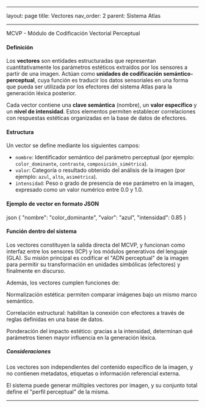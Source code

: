  ---
layout: page
title: Vectores
nav_order: 2
parent: Sistema Atlas

---
 
MCVP - Módulo de Codificación Vectorial Perceptual

#### Definición

Los **vectores** son entidades estructuradas que representan cuantitativamente los parámetros estéticos extraídos por los sensores a partir de una imagen. Actúan como **unidades de codificación semántico-perceptual**, cuya función es traducir los datos sensoriales en una forma que pueda ser utilizada por los efectores del sistema Atlas para la generación léxica posterior.

Cada vector contiene una **clave semántica** (nombre), un **valor específico** y un **nivel de intensidad**. Estos elementos permiten establecer correlaciones con respuestas estéticas organizadas en la base de datos de efectores.

#### Estructura

Un vector se define mediante los siguientes campos:

- `nombre`: Identificador semántico del parámetro perceptual (por ejemplo: `color_dominante`, `contraste`, `composición_simétrica`).
- `valor`: Categoría o resultado obtenido del análisis de la imagen (por ejemplo: `azul`, `alto`, `asimétrica`).
- `intensidad`: Peso o grado de presencia de ese parámetro en la imagen, expresado como un valor numérico entre 0.0 y 1.0.

#### Ejemplo de vector en formato JSON

json
{
  "nombre": "color_dominante",
  "valor": "azul",
  "intensidad": 0.85
}


#### Función dentro del sistema

Los vectores constituyen la salida directa del MCVP, y funcionan como interfaz entre los sensores (ICP) y los módulos generativos del lenguaje (GLA). Su misión principal es codificar el "ADN perceptual" de la imagen para permitir su transformación en unidades simbólicas (efectores) y finalmente en discurso.

Además, los vectores cumplen funciones de:

Normalización estética: permiten comparar imágenes bajo un mismo marco semántico.

Correlación estructural: habilitan la conexión con efectores a través de reglas definidas en una base de datos.

Ponderación del impacto estético: gracias a la intensidad, determinan qué parámetros tienen mayor influencia en la generación léxica.

##### Consideraciones
Los vectores son independientes del contenido específico de la imagen, y no contienen metadatos, etiquetas o información referencial externa.

El sistema puede generar múltiples vectores por imagen, y su conjunto total define el "perfil perceptual" de la misma.

---
